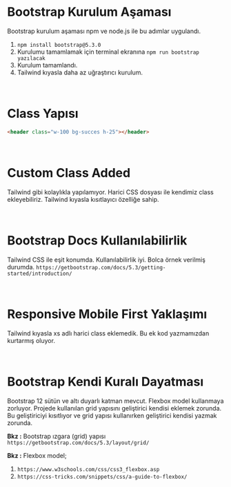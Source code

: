 # Bootstrap Kurulum Aşaması
Bootstrap kurulum aşaması npm ve node.js ile bu adımlar uygulandı. <br>

1. ```npm install bootstrap@5.3.0```
2. Kurulumu tamamlamak için terminal ekranına `npm run bootstrap yazılacak`
3. Kurulum tamamlandı.
4. Tailwind kıyasla daha az uğraştırıcı kurulum.

<br>

# Class Yapısı
```html
<header class="w-100 bg-succes h-25"></header>
```

<br>

# Custom Class Added
Tailwind gibi kolaylıkla yapılamıyor. Harici CSS dosyası ile kendimiz class ekleyebiliriz. Tailwind kıyasla kısıtlayıcı özelliğe sahip.

<br>

# Bootstrap Docs Kullanılabilirlik

Tailwind CSS ile eşit konumda. Kullanılabilirlik iyi. Bolca örnek verilmiş durumda. ```https://getbootstrap.com/docs/5.3/getting-started/introduction/```

<br>

# Responsive Mobile First Yaklaşımı
Tailwind kıyasla xs adlı harici class eklemedik. Bu ek kod yazmamızdan kurtarmış oluyor.

<br>

# Bootstrap Kendi Kuralı Dayatması

Bootstrap 12 sütün ve altı duyarlı katman mevcut. Flexbox model kullanmaya zorluyor. Projede kullanılan grid yapısını geliştirici kendisi eklemek zorunda. Bu geliştiriciyi kısıtlıyor ve grid yapısı kullanırken geliştirici kendisi yazmak zorunda. <br>

**Bkz :** Bootstrap ızgara (grid) yapısı ```https://getbootstrap.com/docs/5.3/layout/grid/``` <br>

**Bkz :** Flexbox model; <br>
1. ```https://www.w3schools.com/css/css3_flexbox.asp``` 
2. ```https://css-tricks.com/snippets/css/a-guide-to-flexbox/```